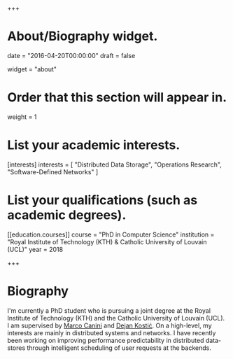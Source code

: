 +++
# About/Biography widget.

date = "2016-04-20T00:00:00"
draft = false

widget = "about"

# Order that this section will appear in.
weight = 1

# List your academic interests.
[interests]
  interests = [
    "Distributed Data Storage",
    "Operations Research",
    "Software-Defined Networks"
  ]

# List your qualifications (such as academic degrees).
[[education.courses]]
  course = "PhD in Computer Science"
  institution = "Royal Institute of Technology (KTH) & Catholic University of Louvain (UCL)"
  year = 2018
 
+++

# Biography

I'm currently a PhD student who is pursuing a joint degree at the Royal Institute of Technology (KTH) and the Catholic University of Louvain (UCL). I am supervised by [Marco Canini](https://mcanini.github.io) and [Dejan Kostić](http://people.kth.se/~dejanko/index.html). On a high-level, my interests are mainly in distributed systems and networks. I have recently been working on improving performance predictability in distributed data-stores through intelligent scheduling of user requests at the backends.
    